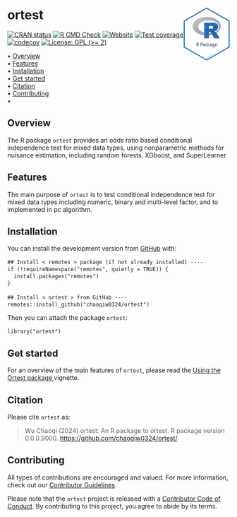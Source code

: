 <!-- README.md is generated from README.Rmd. Please edit that file -->

# ortest <img src="man/figures/package-sticker.png" align="right" style="float:right; height:120px;"/>

<!-- badges: start -->

[![CRAN
status](https://www.r-pkg.org/badges/version/ortest)](https://CRAN.R-project.org/package=ortest)
[![R CMD
Check](https://github.com/chaoqiw0324/ortest/actions/workflows/R-CMD-check.yaml/badge.svg)](https://github.com/chaoqiw0324/ortest/actions/workflows/R-CMD-check.yaml)
[![Website](https://github.com/chaoqiw0324/ortest/actions/workflows/pkgdown.yaml/badge.svg)](https://github.com/chaoqiw0324/ortest/actions/workflows/pkgdown.yaml)
[![Test
coverage](https://github.com/chaoqiw0324/ortest/actions/workflows/test-coverage.yaml/badge.svg)](https://github.com/chaoqiw0324/ortest/actions/workflows/test-coverage.yaml)
[![codecov](https://codecov.io/gh/chaoqiw0324/ortest/branch/master/graph/badge.svg)](https://codecov.io/gh/chaoqiw0324/ortest)
[![License: GPL (&gt;=
2)](https://img.shields.io/badge/License-GPL%20%28%3E%3D%202%29-blue.svg)](https://choosealicense.com/licenses/gpl-2.0/)
<!-- badges: end -->

<p align="left">
• <a href="#overview">Overview</a><br> •
<a href="#features">Features</a><br> •
<a href="#installation">Installation</a><br> •
<a href="#get-started">Get started</a><br> •
<a href="#citation">Citation</a><br> •
<a href="#contributing">Contributing</a><br> •
</p>

## Overview

The R package `ortest` provides an odds ratio based conditional independence test for mixed data types, using nonparametric methods for nuisance estimation, including random forests, XGboost, and SuperLearner

## Features

The main purpose of `ortest` is to test conditional independence test for mixed data types including numeric, binary and multi-level factor, and to implemented in pc algorithm. 

## Installation

You can install the development version from
[GitHub](https://github.com/) with:

    ## Install < remotes > package (if not already installed) ----
    if (!requireNamespace("remotes", quietly = TRUE)) {
      install.packages("remotes")
    }

    ## Install < ortest > from GitHub ----
    remotes::install_github("chaoqiw0324/ortest")

Then you can attach the package `ortest`:

    library("ortest")

## Get started

For an overview of the main features of `ortest`, please read the [Using the Ortest package
](https://chaoqiw0324.github.io/ortest/articles/index.html)
vignette.



## Citation

Please cite `ortest` as:

> Wu Chaoqi (2024) ortest: An R package to ortest. R package
> version 0.0.0.9000. <https://github.com/chaoqiw0324/ortest/>

## Contributing

All types of contributions are encouraged and valued. For more
information, check out our [Contributor
Guidelines](https://github.com/chaoqiw0324/ortest/blob/main/CONTRIBUTING.md).

Please note that the `ortest` project is released with a [Contributor
Code of
Conduct](https://contributor-covenant.org/version/2/1/CODE_OF_CONDUCT.html).
By contributing to this project, you agree to abide by its terms.


